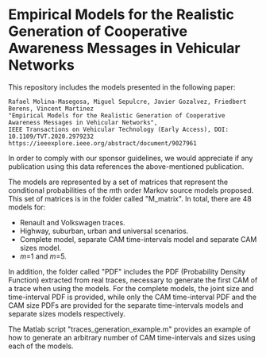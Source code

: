 # Empirical Models for the Realistic Generation of Cooperative Awareness Messages in Vehicular Networks
This repository includes the models presented in the following paper:

    Rafael Molina-Masegosa, Miguel Sepulcre, Javier Gozalvez, Friedbert Berens, Vincent Martinez
    "Empirical Models for the Realistic Generation of Cooperative Awareness Messages in Vehicular Networks", 
    IEEE Transactions on Vehicular Technology (Early Access), DOI: 10.1109/TVT.2020.2979232
    https://ieeexplore.ieee.org/abstract/document/9027961

In order to comply with our sponsor guidelines, we would appreciate if any publication using this data references the above-mentioned publication.

The models are represented by a set of matrices that represent the conditional probabilities of the *m*th order Markov source models proposed. This set of matrices is in the folder called "M_matrix". In total, there are 48 models for:

- Renault and Volkswagen traces.
- Highway, suburban, urban and universal scenarios.
- Complete model, separate CAM time-intervals model and separate CAM sizes model.
- *m*=1 and *m*=5.

In addition, the folder called "PDF" includes the PDF (Probability Density Function) extracted from real traces, necessary to generate the first CAM of a trace when using the models. For the complete models, the joint size and time-interval PDF is provided, while only the CAM time-interval PDF and the CAM size PDFs are provided for the separate time-intervals models and separate sizes models respectively.

The Matlab script "traces_generation_example.m" provides an example of how to generate an arbitrary number of CAM time-intervals and sizes using each of the models.
